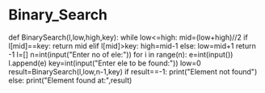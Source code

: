 # Binary_Search
def BinarySearch(l,low,high,key):
    while low<=high:
        mid=(low+high)//2
        if l[mid]==key:
            return mid
        elif l[mid]>key:
            high=mid-1
        else:
            low=mid+1
    return -1
l=[]
n=int(input("Enter no of ele:"))
for i in range(n):
    e=int(input())
    l.append(e)
key=int(input("Enter ele to be found:"))
low=0
result=BinarySearch(l,low,n-1,key)
if result==-1:
    print("Element not found")
else:
    print("Element found at:",result)
